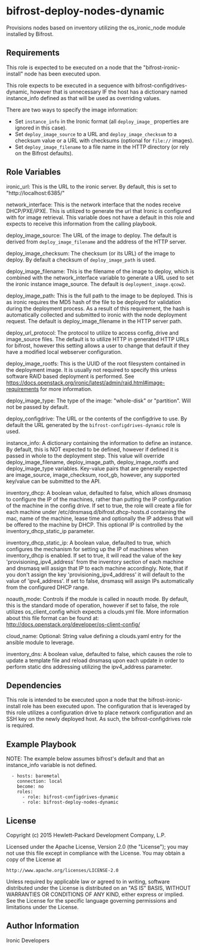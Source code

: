 bifrost-deploy-nodes-dynamic
============================

Provisions nodes based on inventory utilizing the os_ironic_node module
installed by Bifrost.

Requirements
------------

This role is expected to be executed on a node that the
"bifrost-ironic-install" node has been executed upon.

This role expects to be executed in a sequence with
bifrost-configdrives-dynamic, however that is unnecessary IF the host has a
dictionary named instance_info defined as that will be used as overriding
values.

There are two ways to specify the image information:
- Set `instance_info` in the Ironic format (all `deploy_image_` properties
  are ignored in this case).
- Set `deploy_image_source` to a URL and `deploy_image_checksum` to a checksum
  value or a URL with checksums (optional for `file://` images).
- Set `deploy_image_filename` to a file name in the HTTP directory (or rely
  on the Bifrost defaults).

Role Variables
--------------

ironic_url: This is the URL to the ironic server.  By default, this is set to
            "http://localhost:6385/"

network_interface: This is the network interface that the nodes receive
                   DHCP/PXE/iPXE.  This is utilized to generate the url that
                   Ironic is configured with for image retrieval. This
                   variable does not have a default in this role and expects to
                   receive this information from the calling playbook.

deploy_image_source: The URL of the image to deploy. The default is derived
                     from `deploy_image_filename` and the address of the HTTP
                     server.

deploy_image_checksum: The checksum (or its URL) of the image to deploy.
                       By default a checksum of `deploy_image_path` is used.

deploy_image_filename: This is the filename of the image to deploy, which is
                       combined with the network_interface variable to generate
                       a URL used to set the ironic instance image_source.
                       The default is `deployment_image.qcow2`.

deploy_image_path: This is the full path to the image to be deployed.
                   This is as ironic requires the MD5 hash of the file to be
                   deployed for validation during the deployment process. As a
                   result of this requirement, the hash is automatically
                   collected and submitted to ironic with the node deployment
                   request. The default is deploy_image_filename in the HTTP
                   server path.

deploy_url_protocol: The protocol to utilize to access config_drive and
                     image_source files. The default is to utilize HTTP in
                     generated HTTP URLs for bifrost, however this setting
                     allows a user to change that default if they have
                     a modified local webserver configuration.

deploy_image_rootfs: This is the UUID of the root filesystem contained in the
                     deployment image. It is usually not required to specify
                     this unless software RAID based deployment is performed.
                     See https://docs.openstack.org/ironic/latest/admin/raid.html#image-requirements
                     for more information.

deploy_image_type: The type of the image: "whole-disk" or "partition".
                   Will not be passed by default.

deploy_configdrive: The URL or the contents of the configdrive to use.
                    By default the URL generated by the
                    `bifrost-configdrives-dynamic` role is used.

instance_info: A dictionary containing the information to define an instance.
               By default, this is NOT expected to be defined, however if
               defined it is passed in whole to the deployment step.  This
               value will override deploy_image_filename, deploy_image_path,
               deploy_image_rootfs and deploy_image_type variables. Key-value
               pairs that are generally expected are image_source,
               image_checksum, root_gb, however, any supported key/value can be
               submitted to the API.

inventory_dhcp: A boolean value, defaulted to false, which allows dnsmasq
                to configure the IP of the machines, rather than putting
                the IP configuration of the machine in the config drive.
                If set to true, the role will create a file for each machine
                under /etc/dnsmasq.d/bifrost.dhcp-hosts.d containing the mac,
                name of the machine, lease time and optionally the IP address
                that will be offered to the machine by DHCP.
                This optional IP is controlled by the inventory_dhcp_static_ip
                parameter.

inventory_dhcp_static_ip: A boolean value, defaulted to true, which configures
                          the mechanism for setting up the IP of machines when
                          inventory_dhcp is enabled.
                          If set to true, it will read the value of the key
                          'provisioning_ipv4_address' from the inventory section
                          of each machine and dnsmasq will assign that IP to each
                          machine accordingly. Note, that if you don't assign
                          the key 'provisioning_ipv4_address' it will default
                          to the value of 'ipv4_address'.
                          If set to false, dnsmasq will assign IPs
                          automatically from the configured DHCP range.

noauth_mode: Controls if the module is called in noauth mode.
             By default, this is the standard mode of operation,
             however if set to false, the role utilizes os_client_config
             which expects a clouds.yml file.  More information about
             this file format can be found at:
             http://docs.openstack.org/developer/os-client-config/

cloud_name: Optional: String value defining a clouds.yaml entry for
            the ansible module to leverage.

inventory_dns: A boolean value, defaulted to false, which causes the role
               to update a template file and reload dnsmasq upon each update
               in order to perform static dns addressing utilizing the
               ipv4_address parameter.

Dependencies
------------

This role is intended to be executed upon a node that the
bifrost-ironic-install role has been executed upon.  The configuration that
is leveraged by this role utilizes a configuration drive to place network
configuration and an SSH key on the newly deployed host.  As such, the
bifrost-configdrives role is required.

Example Playbook
----------------

NOTE: The example below assumes bifrost's default and that an instance_info
      variable is not defined.

      - hosts: baremetal
        connection: local
        become: no
        roles:
          - role: bifrost-configdrives-dynamic
          - role: bifrost-deploy-nodes-dynamic

License
-------

Copyright (c) 2015 Hewlett-Packard Development Company, L.P.

Licensed under the Apache License, Version 2.0 (the "License");
you may not use this file except in compliance with the License.
You may obtain a copy of the License at

    http://www.apache.org/licenses/LICENSE-2.0

Unless required by applicable law or agreed to in writing, software
distributed under the License is distributed on an "AS IS" BASIS,
WITHOUT WARRANTIES OR CONDITIONS OF ANY KIND, either express or implied.
See the License for the specific language governing permissions and
limitations under the License.

Author Information
------------------

Ironic Developers
